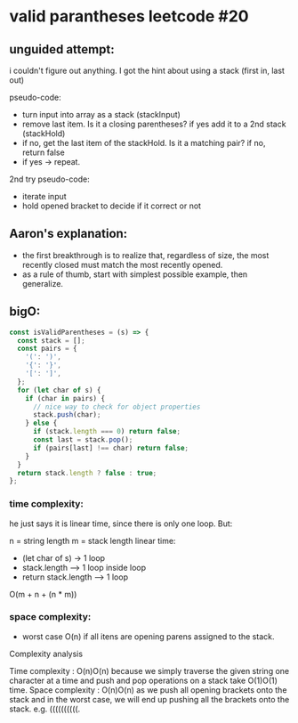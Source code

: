 # valid parantheses leetcode #20

## unguided attempt:

i couldn't figure out anything. I got the hint about using a stack (first in, last out)

pseudo-code:

- turn input into array as a stack (stackInput)
- remove last item. Is it a closing parentheses? if yes add it to a 2nd stack (stackHold)
- if no, get the last item of the stackHold. Is it a matching pair? if no, return false
- if yes -> repeat.

2nd try pseudo-code:

- iterate input
- hold opened bracket to decide if it correct or not

## Aaron's explanation:

- the first breakthrough is to realize that, regardless of size, the most recently closed must match the most recently opened.
- as a rule of thumb, start with simplest possible example, then generalize.

## bigO:

```js
const isValidParentheses = (s) => {
  const stack = [];
  const pairs = {
    '(': ')',
    '{': '}',
    '[': ']',
  };
  for (let char of s) {
    if (char in pairs) {
      // nice way to check for object properties
      stack.push(char);
    } else {
      if (stack.length === 0) return false;
      const last = stack.pop();
      if (pairs[last] !== char) return false;
    }
  }
  return stack.length ? false : true;
};
```

### time complexity:

he just says it is linear time, since there is only one loop. But:

n = string length
m = stack length
linear time:

- (let char of s) -> 1 loop
- stack.length --> 1 loop inside loop
- return stack.length --> 1 loop

O(m + n + (n \* m))

### space complexity:

- worst case O(n) if all itens are opening parens assigned to the stack.

Complexity analysis

Time complexity : O(n)O(n) because we simply traverse the given string one character at a time and push and pop operations on a stack take O(1)O(1) time.
Space complexity : O(n)O(n) as we push all opening brackets onto the stack and in the worst case, we will end up pushing all the brackets onto the stack. e.g. ((((((((((.

